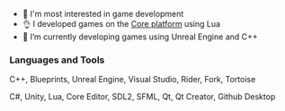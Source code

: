- 👀 I'm most interested in game development
- :ok_hand: I developed games on the [Сore platform](https://www.coregames.com/user/94328af26fb0453e9257e787cb5d9ff9/created) using Lua
- :muscle: I’m currently developing games using Unreal Engine and C++

### Languages and Tools
C++, Blueprints, Unreal Engine, Visual Studio, Rider, Fork, Tortoise

C#, Unity, Lua, Core Editor, SDL2, SFML, Qt, Qt Creator, Github Desktop 

<!---
BONAM0RS/BONAM0RS is a ✨ special ✨ repository because its `README.md` (this file) appears on your GitHub profile.
You can click the Preview link to take a look at your changes.
--->

